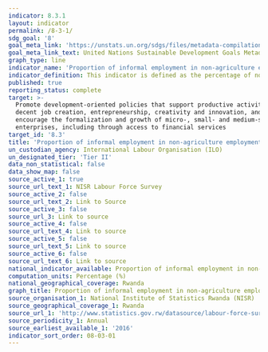 ```yaml
---
indicator: 8.3.1
layout: indicator
permalink: /8-3-1/
sdg_goal: '8'
goal_meta_link: 'https://unstats.un.org/sdgs/files/metadata-compilation/Metadata-Goal-8.pdf'
goal_meta_link_text: United Nations Sustainable Development Goals Metadata (PDF 231 KB)
graph_type: line
indicator_name: 'Proportion of informal employment in non-agriculture employment, by sex'
indicator_definition: This indicator is defined as the percentage of non-agricultural employment that is classified as informal employment.
published: true
reporting_status: complete
target: >-
  Promote development-oriented policies that support productive activities,
  decent job creation, entrepreneurship, creativity and innovation, and
  encourage the formalization and growth of micro-, small- and medium-sized
  enterprises, including through access to financial services
target_id: '8.3'
title: 'Proportion of informal employment in non-agriculture employment'
un_custodian_agency: International Labour Organisation (ILO)
un_designated_tier: 'Tier II'
data_non_statistical: false
data_show_map: false
source_active_1: true
source_url_text_1: NISR Labour Force Survey
source_active_2: false
source_url_text_2: Link to Source
source_active_3: false
source_url_3: Link to source
source_active_4: false
source_url_text_4: Link to source
source_active_5: false
source_url_text_5: Link to source
source_active_6: false
source_url_text_6: Link to source
national_indicator_available: Proportion of informal employment in non-agriculture employment
computation_units: Percentage (%)
national_geographical_coverage: Rwanda
graph_title: Proportion of informal employment in non-agriculture employment
source_organisation_1: National Institute of Statistics Rwanda (NISR)
source_geographical_coverage_1: Rwanda
source_url_1: 'http://www.statistics.gov.rw/datasource/labour-force-survey-0'
source_periodicity_1: Annual
source_earliest_available_1: '2016'
indicator_sort_order: 08-03-01
---
```

